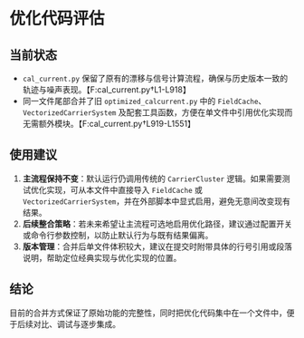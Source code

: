# 优化代码评估

## 当前状态
- `cal_current.py` 保留了原有的漂移与信号计算流程，确保与历史版本一致的轨迹与噪声表现。【F:cal_current.py†L1-L918】
- 同一文件尾部合并了旧 `optimized_calcurrent.py` 中的 `FieldCache`、`VectorizedCarrierSystem` 及配套工具函数，方便在单文件中引用优化实现而无需额外模块。【F:cal_current.py†L919-L1551】

## 使用建议
1. **主流程保持不变**：默认运行仍调用传统的 `CarrierCluster` 逻辑。如果需要测试优化实现，可从本文件中直接导入 `FieldCache` 或 `VectorizedCarrierSystem`，并在外部脚本中显式启用，避免无意间改变现有结果。
2. **后续整合策略**：若未来希望让主流程可选地启用优化路径，建议通过配置开关或命令行参数控制，以防止默认行为与既有结果偏离。
3. **版本管理**：合并后单文件体积较大，建议在提交时附带具体的行号引用或段落说明，帮助定位经典实现与优化实现的位置。

## 结论
目前的合并方式保证了原始功能的完整性，同时把优化代码集中在一个文件中，便于后续对比、调试与逐步集成。
